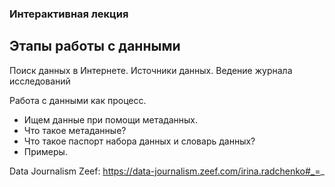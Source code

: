 ### Интерактивная лекция     
## Этапы работы с данными      
Поиск данных в Интернете. Источники данных. Ведение журнала исследований      

Работа с данными как процесс.     

- Ищем данные при помощи метаданных.      
- Что такое метаданные?      
- Что такое паспорт набора данных и словарь данных?     
- Примеры.     
  
Data Journalism Zeef: https://data-journalism.zeef.com/irina.radchenko#_=_    
